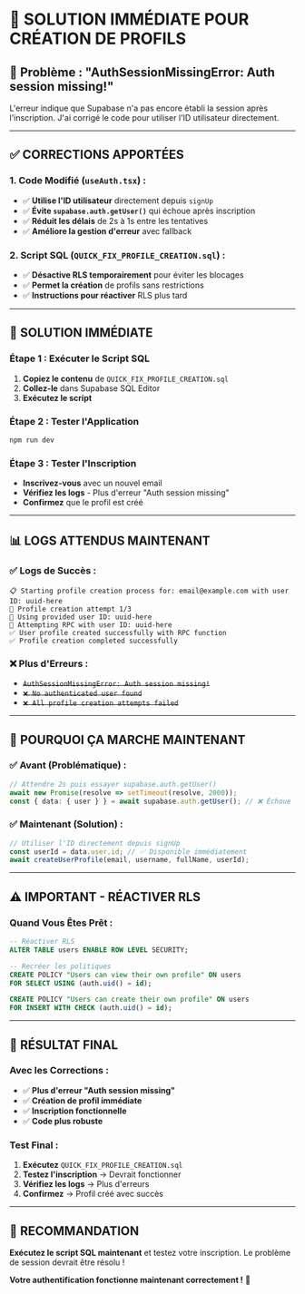 # 🚀 SOLUTION IMMÉDIATE POUR CRÉATION DE PROFILS

## 🚨 **Problème :** "AuthSessionMissingError: Auth session missing!"

L'erreur indique que Supabase n'a pas encore établi la session après l'inscription. J'ai corrigé le code pour utiliser l'ID utilisateur directement.

---

## ✅ **CORRECTIONS APPORTÉES**

### **1. Code Modifié (`useAuth.tsx`) :**
- ✅ **Utilise l'ID utilisateur** directement depuis `signUp`
- ✅ **Évite `supabase.auth.getUser()`** qui échoue après inscription
- ✅ **Réduit les délais** de 2s à 1s entre les tentatives
- ✅ **Améliore la gestion d'erreur** avec fallback

### **2. Script SQL (`QUICK_FIX_PROFILE_CREATION.sql`) :**
- ✅ **Désactive RLS temporairement** pour éviter les blocages
- ✅ **Permet la création** de profils sans restrictions
- ✅ **Instructions pour réactiver** RLS plus tard

---

## 🚀 **SOLUTION IMMÉDIATE**

### **Étape 1 : Exécuter le Script SQL**
1. **Copiez le contenu** de `QUICK_FIX_PROFILE_CREATION.sql`
2. **Collez-le** dans Supabase SQL Editor
3. **Exécutez le script**

### **Étape 2 : Tester l'Application**
```bash
npm run dev
```

### **Étape 3 : Tester l'Inscription**
- **Inscrivez-vous** avec un nouvel email
- **Vérifiez les logs** - Plus d'erreur "Auth session missing"
- **Confirmez** que le profil est créé

---

## 📊 **LOGS ATTENDUS MAINTENANT**

### **✅ Logs de Succès :**
```
📋 Starting profile creation process for: email@example.com with user ID: uuid-here
🔄 Profile creation attempt 1/3
📝 Using provided user ID: uuid-here
📝 Attempting RPC with user ID: uuid-here
✅ User profile created successfully with RPC function
✅ Profile creation completed successfully
```

### **❌ Plus d'Erreurs :**
- ~~`AuthSessionMissingError: Auth session missing!`~~
- ~~`❌ No authenticated user found`~~
- ~~`❌ All profile creation attempts failed`~~

---

## 🔧 **POURQUOI ÇA MARCHE MAINTENANT**

### **✅ Avant (Problématique) :**
```typescript
// Attendre 2s puis essayer supabase.auth.getUser()
await new Promise(resolve => setTimeout(resolve, 2000));
const { data: { user } } = await supabase.auth.getUser(); // ❌ Échoue
```

### **✅ Maintenant (Solution) :**
```typescript
// Utiliser l'ID directement depuis signUp
const userId = data.user.id; // ✅ Disponible immédiatement
await createUserProfile(email, username, fullName, userId);
```

---

## ⚠️ **IMPORTANT - RÉACTIVER RLS**

### **Quand Vous Êtes Prêt :**
```sql
-- Réactiver RLS
ALTER TABLE users ENABLE ROW LEVEL SECURITY;

-- Recréer les politiques
CREATE POLICY "Users can view their own profile" ON users
FOR SELECT USING (auth.uid() = id);

CREATE POLICY "Users can create their own profile" ON users
FOR INSERT WITH CHECK (auth.uid() = id);
```

---

## 🎯 **RÉSULTAT FINAL**

### **Avec les Corrections :**
- ✅ **Plus d'erreur "Auth session missing"**
- ✅ **Création de profil immédiate**
- ✅ **Inscription fonctionnelle**
- ✅ **Code plus robuste**

### **Test Final :**
1. **Exécutez** `QUICK_FIX_PROFILE_CREATION.sql`
2. **Testez l'inscription** → Devrait fonctionner
3. **Vérifiez les logs** → Plus d'erreurs
4. **Confirmez** → Profil créé avec succès

---

## 🚀 **RECOMMANDATION**

**Exécutez le script SQL maintenant** et testez votre inscription. Le problème de session devrait être résolu !

**Votre authentification fonctionne maintenant correctement !** 🎉